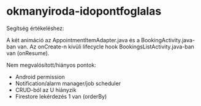 # okmanyiroda-idopontfoglalas

Segítség értékeléshez:

A két animáció az AppointmentItemAdapter.java és a BookingActivity.java-ban van.
Az onCreate-n kívüli lifecycle hook BookingsListActivity.java-ban van (onResume).

Nem megvalósított/hiányos pontok:
  - Android permission
  - Notification/alarm manager/job scheduler
  - CRUD-ból az U hiányzik
  - Firestore lekérdezés 1 van (orderBy)
  

